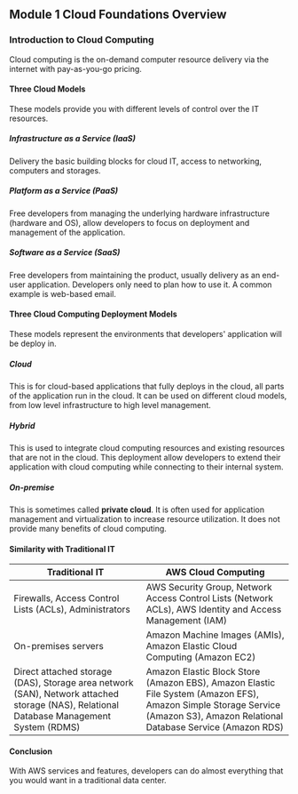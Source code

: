 ## Module 1 Cloud Foundations Overview

### Introduction to Cloud Computing

Cloud computing is the on-demand computer resource delivery via the internet with pay-as-you-go pricing.

#### Three Cloud Models

These models provide you with different levels of control over the IT resources.

##### Infrastructure as a Service (IaaS)

Delivery the basic building blocks for cloud IT, access to networking, computers and storages.

##### Platform as a Service (PaaS)

Free developers from managing the underlying hardware infrastructure (hardware and OS), allow developers to focus on deployment and management of the application.

##### Software as a Service (SaaS)

Free developers from maintaining the product, usually delivery as an end-user application. Developers only need to plan how to use it. A common example is web-based email.

#### Three Cloud Computing Deployment Models

These models represent the environments that developers' application will be deploy in.

##### Cloud

This is for cloud-based applications that fully deploys in the cloud, all parts of the application run in the cloud. It can be used on different cloud models, from low level infrastructure to high level management.

##### Hybrid

This is used to integrate cloud computing resources and existing resources that are not in the cloud. This deployment allow developers to extend their application with cloud computing while connecting to their internal system.

##### On-premise

This is sometimes called **private cloud**. It is often used for application management and virtualization to increase resource utilization. It does not provide many benefits of cloud computing.

#### Similarity with Traditional IT

| Traditional IT                                               | AWS Cloud Computing                                          |
| ------------------------------------------------------------ | ------------------------------------------------------------ |
| Firewalls, Access Control Lists (ACLs), Administrators       | AWS Security Group, Network Access Control Lists (Network ACLs), AWS Identity and Access Management (IAM) |
| On-premises servers                                          | Amazon Machine Images (AMIs), Amazon Elastic Cloud Computing (Amazon EC2) |
| Direct attached storage (DAS), Storage area network (SAN), Network attached storage (NAS), Relational Database Management System (RDMS) | Amazon Elastic Block Store (Amazon EBS), Amazon Elastic File System (Amazon EFS), Amazon Simple Storage Service (Amazon S3), Amazon Relational Database Service (Amazon RDS) |

#### Conclusion

With AWS services and features, developers can do almost everything that you would want in a traditional data center.